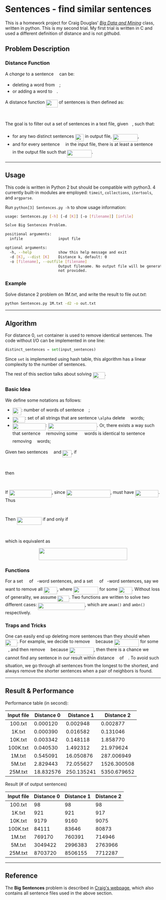 # Sentences - find similar sentences

This is a homework project for Craig Douglas' [*Big Data and Mining*](http://mgnet.org/~douglas/Classes/bigdata/index.html) class, written in python. This is my second trial. My first trial is written in C and used a different definition of distance and is not *github*d.

## Problem Description

### Distance Function

A *change* to a sentence <img src="https://rawgit.com/xhu4/sentences/master/svgs/c745b9b57c145ec5577b82542b2df546.svg?invert_in_darkmode" align=middle width=10.537065pt height=14.10255pt/> can be:

* deleting a word from <img src="https://rawgit.com/xhu4/sentences/master/svgs/c745b9b57c145ec5577b82542b2df546.svg?invert_in_darkmode" align=middle width=10.537065pt height=14.10255pt/>;
* or adding a word to <img src="https://rawgit.com/xhu4/sentences/master/svgs/c745b9b57c145ec5577b82542b2df546.svg?invert_in_darkmode" align=middle width=10.537065pt height=14.10255pt/>.

A distance function <img src="https://rawgit.com/xhu4/sentences/master/svgs/9edebb8c5008b7dbd2689724ff970994.svg?invert_in_darkmode" align=middle width=37.648875pt height=24.56553pt/> of sentences is then defined as:

<p align="center"><img src="https://rawgit.com/xhu4/sentences/master/svgs/703e8050fad89e2d4eb0acc55fa5e2d6.svg?invert_in_darkmode" align=middle width=418.02585pt height=16.376943pt/></p>

The goal is to filter out a set of sentences in a text file, given <img src="https://rawgit.com/xhu4/sentences/master/svgs/63bb9849783d01d91403bc9a5fea12a2.svg?invert_in_darkmode" align=middle width=9.041505pt height=22.74591pt/>, such that:

* for any two distinct sentences <img src="https://rawgit.com/xhu4/sentences/master/svgs/d7093223b4d827e8c29d4ed84b7ae088.svg?invert_in_darkmode" align=middle width=27.95364pt height=22.74591pt/> in output file, <img src="https://rawgit.com/xhu4/sentences/master/svgs/96249f7c090ac68c03ddb83326555ddc.svg?invert_in_darkmode" align=middle width=80.12994pt height=24.56553pt/>,
* and for every sentence <img src="https://rawgit.com/xhu4/sentences/master/svgs/c745b9b57c145ec5577b82542b2df546.svg?invert_in_darkmode" align=middle width=10.537065pt height=14.10255pt/> in the input file, there is at least a sentence <img src="https://rawgit.com/xhu4/sentences/master/svgs/8217ed3c32a785f0b5aad4055f432ad8.svg?invert_in_darkmode" align=middle width=10.1277pt height=22.74591pt/> in 
  the output file such that <img src="https://rawgit.com/xhu4/sentences/master/svgs/2e282cf564be11414c36cc367cedcdec.svg?invert_in_darkmode" align=middle width=80.12994pt height=24.56553pt/>.

---

## Usage

This code is written in Python 2 but should be compatible with python3. 4 currently built-in 
modules are employed: `timeit`, `collections`, `itertools`, and `argparse`.

Run `python[3] Sentences.py -h` to show usage information:

```sh
usage: Sentences.py [-h] [-d [K]] [-o [filename]] [infile]

Solve Big Sentences Problem.

positional arguments:
  infile                input file

optional arguments:
  -h, --help            show this help message and exit
  -d [K], --dist [K]    Distance k, default: 0
  -o [filename], --outfile [filename]
                        Output filename. No output file will be generated if
                        not provided.
```

### Example

Solve distance 2 problem on *1M.txt*, and write the result to file *out.txt*:

```sh
python Sentences.py 1M.txt -d2 -o out.txt
```

---

## Algorithm

For distance 0, `set` container is used to remove identical sentences. The code without I/O 
can be implemented in one line:

```python
distinct_sentences = set(input_sentences)
```

Since `set` is implemented using hash table, this algorithm has a linear complexity to the 
number of sentences.

The rest of this section talks about solving <img src="https://rawgit.com/xhu4/sentences/master/svgs/8733ac5ecc35ea70e3e236ade3c28a60.svg?invert_in_darkmode" align=middle width=39.101865pt height=22.74591pt/>.

### Basic Idea

We define some notations as follows:

* <img src="https://rawgit.com/xhu4/sentences/master/svgs/0794595b496cc9157977e2858fc49255.svg?invert_in_darkmode" align=middle width=28.48494pt height=24.56553pt/>: number of words of sentence <img src="https://rawgit.com/xhu4/sentences/master/svgs/c745b9b57c145ec5577b82542b2df546.svg?invert_in_darkmode" align=middle width=10.537065pt height=14.10255pt/>;
* <img src="https://rawgit.com/xhu4/sentences/master/svgs/50d755f7a5b0e4f0070fcddea3298af7.svg?invert_in_darkmode" align=middle width=40.410645pt height=19.10667pt/>: set of all strings that are sentence `\alpha` delete <img src="https://rawgit.com/xhu4/sentences/master/svgs/55a049b8f161ae7cfeb0197d75aff967.svg?invert_in_darkmode" align=middle width=9.83004pt height=14.10255pt/> words;
* <img src="https://rawgit.com/xhu4/sentences/master/svgs/808bfd7c24438423e9205226937534f7.svg?invert_in_darkmode" align=middle width=106.834035pt height=22.74591pt/>: <img src="https://rawgit.com/xhu4/sentences/master/svgs/e093d8f02802fb6e360298ca1eece6a2.svg?invert_in_darkmode" align=middle width=158.722245pt height=24.56553pt/>. Or, there exists a way 
  such that sentence <img src="https://rawgit.com/xhu4/sentences/master/svgs/c745b9b57c145ec5577b82542b2df546.svg?invert_in_darkmode" align=middle width=10.537065pt height=14.10255pt/> removing some <img src="https://rawgit.com/xhu4/sentences/master/svgs/0e51a2dede42189d77627c4d742822c3.svg?invert_in_darkmode" align=middle width=14.379255pt height=14.10255pt/> words is identical to sentence <img src="https://rawgit.com/xhu4/sentences/master/svgs/8217ed3c32a785f0b5aad4055f432ad8.svg?invert_in_darkmode" align=middle width=10.1277pt height=22.74591pt/> 
  removing <img src="https://rawgit.com/xhu4/sentences/master/svgs/55a049b8f161ae7cfeb0197d75aff967.svg?invert_in_darkmode" align=middle width=9.83004pt height=14.10255pt/> words;
  
Given two sentences <img src="https://rawgit.com/xhu4/sentences/master/svgs/c745b9b57c145ec5577b82542b2df546.svg?invert_in_darkmode" align=middle width=10.537065pt height=14.10255pt/> and <img src="https://rawgit.com/xhu4/sentences/master/svgs/651da20cd8f863cb3481bd6aa766d287.svg?invert_in_darkmode" align=middle width=29.224635pt height=22.74591pt/>, if

<p align="center"><img src="https://rawgit.com/xhu4/sentences/master/svgs/20805d87b4cf905539b8c19e3c48f5cc.svg?invert_in_darkmode" align=middle width=111.383085pt height=14.55729pt/></p>

then

<p align="center"><img src="https://rawgit.com/xhu4/sentences/master/svgs/7fa3351fd2f0111fc6ee9589ccdbb0aa.svg?invert_in_darkmode" align=middle width=275.59455pt height=16.376943pt/></p>

If <img src="https://rawgit.com/xhu4/sentences/master/svgs/9a1cadf7edaedea5b35c976a8ee22453.svg?invert_in_darkmode" align=middle width=137.970855pt height=24.56553pt/>, since <img src="https://rawgit.com/xhu4/sentences/master/svgs/c4526acbb1c9b612fdcc94cd36cc04e4.svg?invert_in_darkmode" align=middle width=142.72929pt height=24.56553pt/>, must have <img src="https://rawgit.com/xhu4/sentences/master/svgs/b0af4bfccba79e3d7b4867df584cb377.svg?invert_in_darkmode" align=middle width=75.558285pt height=22.74591pt/>. Thus

<p align="center"><img src="https://rawgit.com/xhu4/sentences/master/svgs/ed4d7b82a15341b5c68e8e2f84305946.svg?invert_in_darkmode" align=middle width=346.8267pt height=16.376943pt/></p>

Then <img src="https://rawgit.com/xhu4/sentences/master/svgs/3f49fc99e50a1ad77bd8c8dfed15f8aa.svg?invert_in_darkmode" align=middle width=80.12994pt height=24.56553pt/> if and only if

<p align="center"><img src="https://rawgit.com/xhu4/sentences/master/svgs/9bf91f4f2282c9d7c35b4e37fe669bf1.svg?invert_in_darkmode" align=middle width=260.4459pt height=16.376943pt/></p>
which is equivalent as
<p align="center"><img src="https://rawgit.com/xhu4/sentences/master/svgs/1c5be11a48f99064cfc1a5160e60235a.svg?invert_in_darkmode" align=middle width=285.58695pt height=39.30498pt/></p>

### Functions

For a set <img src="https://rawgit.com/xhu4/sentences/master/svgs/53d147e7f3fe6e47ee05b88b166bd3f6.svg?invert_in_darkmode" align=middle width=12.282765pt height=22.38192pt/> of <img src="https://rawgit.com/xhu4/sentences/master/svgs/2ec6e630f199f589a2402fdf3e0289d5.svg?invert_in_darkmode" align=middle width=8.2397205pt height=14.10255pt/>-word sentences, and a set <img src="https://rawgit.com/xhu4/sentences/master/svgs/61e84f854bc6258d4108d08d4c4a0852.svg?invert_in_darkmode" align=middle width=13.243725pt height=22.38192pt/> of <img src="https://rawgit.com/xhu4/sentences/master/svgs/d5c18a8ca1894fd3a7d25f242cbe8890.svg?invert_in_darkmode" align=middle width=7.8985335pt height=14.10255pt/>-word sentences, say we want to 
remove all <img src="https://rawgit.com/xhu4/sentences/master/svgs/4055140544e47b792d3eb72348913116.svg?invert_in_darkmode" align=middle width=43.424865pt height=22.74591pt/>, where <img src="https://rawgit.com/xhu4/sentences/master/svgs/8fe2fac4eb2d77efffcdc6d534f15506.svg?invert_in_darkmode" align=middle width=80.12994pt height=24.56553pt/> for some <img src="https://rawgit.com/xhu4/sentences/master/svgs/140852cd080b024d735438df351bebc7.svg?invert_in_darkmode" align=middle width=42.870135pt height=22.38192pt/>. Without loss of 
generality, we assume <img src="https://rawgit.com/xhu4/sentences/master/svgs/e5c5062e7a758e33000e19fb59e03051.svg?invert_in_darkmode" align=middle width=38.00808pt height=20.83059pt/>. Two functions are written to solve two different cases: <img src="https://rawgit.com/xhu4/sentences/master/svgs/656e2f0f389dd67a66d1019404b187ca.svg?invert_in_darkmode" align=middle width=151.584675pt height=22.74591pt/>, which are `amam()` and `ambn()` respectively.

### Traps and Tricks

One can easily end up deleting more sentences than they should when <img src="https://rawgit.com/xhu4/sentences/master/svgs/f9bbd08bf846520586581437c960abac.svg?invert_in_darkmode" align=middle width=39.101865pt height=22.74591pt/>. For example, we 
decide to remove <img src="https://rawgit.com/xhu4/sentences/master/svgs/c745b9b57c145ec5577b82542b2df546.svg?invert_in_darkmode" align=middle width=10.537065pt height=14.10255pt/> because <img src="https://rawgit.com/xhu4/sentences/master/svgs/8fe2fac4eb2d77efffcdc6d534f15506.svg?invert_in_darkmode" align=middle width=80.12994pt height=24.56553pt/> for some <img src="https://rawgit.com/xhu4/sentences/master/svgs/8217ed3c32a785f0b5aad4055f432ad8.svg?invert_in_darkmode" align=middle width=10.1277pt height=22.74591pt/>, and then remove 
<img src="https://rawgit.com/xhu4/sentences/master/svgs/8217ed3c32a785f0b5aad4055f432ad8.svg?invert_in_darkmode" align=middle width=10.1277pt height=22.74591pt/> because <img src="https://rawgit.com/xhu4/sentences/master/svgs/45a5678c1336e3335f188fa0221c87c4.svg?invert_in_darkmode" align=middle width=78.984675pt height=24.56553pt/>, then there is a chance we cannot find any sentence in 
our result within distance <img src="https://rawgit.com/xhu4/sentences/master/svgs/63bb9849783d01d91403bc9a5fea12a2.svg?invert_in_darkmode" align=middle width=9.041505pt height=22.74591pt/> of <img src="https://rawgit.com/xhu4/sentences/master/svgs/c745b9b57c145ec5577b82542b2df546.svg?invert_in_darkmode" align=middle width=10.537065pt height=14.10255pt/>. To avoid such situation, we go through all 
sentences from the longest to the shortest, and always remove the shorter sentences when a 
pair of neighbors is found.

---

## Result & Performance

Performance table (in second):

| Input file | Distance 0 | Distance 1 | Distance 2  |
| :--------: | ---------- | ---------- | ----------- |
| 100.txt    | 0.000120   | 0.002948   | 0.002877    |
| 1K.txt     | 0.000390   | 0.016582   | 0.131046    |
| 10K.txt    | 0.003342   | 0.148118   | 1.858770    |
| 100K.txt   | 0.040530   | 1.492312   | 21.979624   |
| 1M.txt     | 0.545091   | 16.050876  | 287.006949  |
| 5M.txt     | 2.829443   | 72.055627  | 1526.300508 |
| 25M.txt    | 18.832576  | 250.135241 | 5350.679652 |

Result (# of output sentences)

| Input file | Distance 0 | Distance 1 | Distance 2 |
| :--------: | ---------- | ---------- | ---------- |
| 100.txt    | 98         | 98         | 98         |
| 1K.txt     | 921        | 921        | 917        |
| 10K.txt    | 9179       | 9160       | 9075       |
| 100K.txt   | 84111      | 83646      | 80873      |
| 1M.txt     | 769170     | 760391     | 714946     |
| 5M.txt     | 3049422    | 2996383    | 2763966    |
| 25M.txt    | 8703720    | 8506155    | 7712287    |

---

## Reference

The **Big Sentences** problem is described in [Craig's webpage](http://mgnet.org/~douglas/Classes/common-problems/index.html#BigSentences), which also contains all sentence files used in the above section.